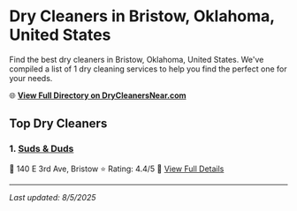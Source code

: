 # Dry Cleaners in Bristow, Oklahoma, United States

Find the best dry cleaners in Bristow, Oklahoma, United States. We've compiled a list of 1 dry cleaning services to help you find the perfect one for your needs.

🌐 **[View Full Directory on DryCleanersNear.com](https://drycleanersnear.com/city/US/Oklahoma/Bristow)**

## Top Dry Cleaners

### 1. [Suds & Duds](https://drycleanersnear.com/dryCleaner/686c7bae4f42799737d40e9e/suds-duds)
📍 140 E 3rd Ave, Bristow
⭐ Rating: 4.4/5
🔗 [View Full Details](https://drycleanersnear.com/dryCleaner/686c7bae4f42799737d40e9e/suds-duds)


---

*Last updated: 8/5/2025*
